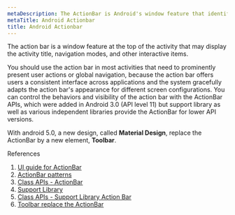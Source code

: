 ```yaml
---
metaDescription: The ActionBar is Android's window feature that identifies the application and user location, and provides user actions and navigation modes.
metaTitle: Android Actionbar
title: Android Actionbar
---
```


The action bar is a window feature at the top of the activity that may display the activity title, navigation modes, and other interactive items.


You should use the action bar in most activities that need to prominently present user actions or global navigation, because the action bar offers users a consistent interface across applications and the system gracefully adapts the action bar's appearance for different screen configurations. You can control the behaviors and visibility of the action bar with the ActionBar APIs, which were added in Android 3.0 (API level 11) but support library as well as various independent libraries provide the ActionBar for lower API versions.


With android 5.0, a new design, called **Material Design**, replace the ActionBar by a new element, **Toolbar**. 


References


1. [UI guide for ActionBar](http://developer.android.com/guide/topics/ui/actionbar.html)
2. [ActionBar patterns](http://developer.android.com/design/patterns/actionbar.html)
3. [Class APIs - ActionBar](http://developer.android.com/reference/android/app/ActionBar.html)
4. [Support Library](http://developer.android.com/tools/support-library/index.html)
5. [Class APIs - Support Library Action Bar](http://developer.android.com/reference/android/support/v7/app/ActionBar.html)
6. [Toolbar replace the ActionBar](https://developer.android.com/reference/android/support/v7/widget/Toolbar.html)
